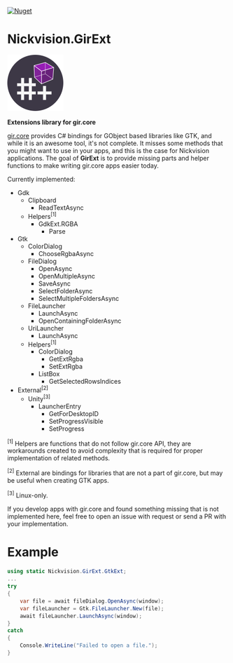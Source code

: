 [![Nuget](https://img.shields.io/nuget/v/Nickvision.GirExt)](https://www.nuget.org/packages/Nickvision.GirExt/)

# Nickvision.GirExt

<img width='128' height='128' alt='Logo' src='Nickvision.GirExt/Resources/logo-r.png'/>

 **Extensions library for gir.core**

[gir.core](https://github.com/gircore/gir.core) provides C# bindings for GObject based libraries like GTK, and while it is an awesome tool, it's not complete. It misses some methods that you might want to use in your apps, and this is the case for Nickvision applications. The goal of **GirExt** is to provide missing parts and helper functions to make writing gir.core apps easier today.

Currently implemented:

* Gdk
  * Clipboard
    * ReadTextAsync
  * Helpers<sup>[1]</sup>
    * GdkExt.RGBA
      * Parse
* Gtk
  * ColorDialog
    * ChooseRgbaAsync
  * FileDialog
    * OpenAsync
    * OpenMultipleAsync
    * SaveAsync
    * SelectFolderAsync
    * SelectMultipleFoldersAsync
  * FileLauncher
    * LaunchAsync
    * OpenContainingFolderAsync
  * UriLauncher
    * LaunchAsync
  * Helpers<sup>[1]</sup>
    * ColorDialog
      * GetExtRgba
      * SetExtRgba
    * ListBox
      * GetSelectedRowsIndices
* External<sup>[2]</sup>
  * Unity<sup>[3]</sup>
    * LauncherEntry
      * GetForDesktopID
      * SetProgressVisible
      * SetProgress

<sup>[1]</sup> Helpers are functions that do not follow gir.core API, they are workarounds created to avoid complexity that is required for proper implementation of related methods.

<sup>[2]</sup> External are bindings for libraries that are not a part of gir.core, but may be useful when creating GTK apps.

<sup>[3]</sup> Linux-only.

If you develop apps with gir.core and found something missing that is not implemented here, feel free to open an issue with request or send a PR with your implementation.

<!--# Installation
<a href='https://www.nuget.org/packages/Nickvision.MPVSharp/'><img width='140' alt='Download on Nuget' src='https://www.nuget.org/Content/gallery/img/logo-header.svg'/></a>-->

# Example

```csharp
using static Nickvision.GirExt.GtkExt;
...
try
{
    var file = await fileDialog.OpenAsync(window);
    var fileLauncher = Gtk.FileLauncher.New(file);
    await fileLauncher.LaunchAsync(window);
}
catch
{
    Console.WriteLine("Failed to open a file.");
}
```
